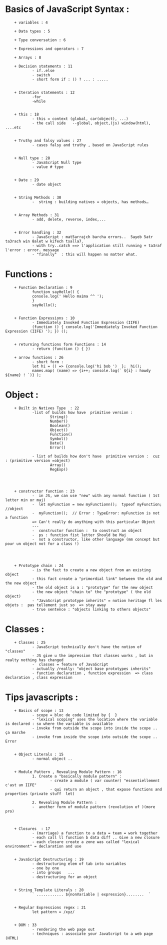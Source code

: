 
# Basics of JavaScript Syntax : 

        + variables : 4

        + Data types : 5

        + Type conversation : 6

        + Expressions and operators : 7

        + Arrays : 8 

        + Decision statements : 11  
                - if..else
                - switch
                - short form if : () ? ... : .....


        + Iteration statements : 12
                -for
                -while


        + this : 18
                - this = context (global, car(object), ...)
                - the call side   --global, object,(js) window(html), ....etc


        + Truthy and falsy values : 27
                - cases falsy and truthy , based on JavaScript rules


        + Null type : 28
                - JavaScript Null type
                - value # type 


        + Date : 29
                - date object


        + String Methods : 30
                -  string : building natives = objects, has methods…


        + Array Methods : 31
                - add, delete, reverse, index,...


        + Error handling : 32
                - JavaScript : mat5arrajch barcha errors..  5ayeb 5atr ta3rach win 8alet w kifech tsalla7.
                - with try..catch ==> l'application still running + ta3raf l'error : error. message
                - "finally"  : this will happen no matter what.




# Functions :

        + Function Declaration : 9   
                function sayHello() {
                console.log(' Hello maima ^^ ');
                }   
                sayHello();


        + Function Expressions : 10   
                - Immediately Invoked Function Expression (IIFE) 
                (function () { console.log('Immediately Invoked Function Expression (IIFE) '); }) ();


        + returning functions form Functions : 14    
                - return (function () { })

        + arrow functions : 26 
                - short form :
                let hi = () => {console.log('hi bob ')  };  hi();
                names.map( (name) => {i++; console.log(` ${i} : howdy ${name} ! `)} ); 







# Object :

        + Built in Natives Type  : 22
                -list of builds how have  primitive version :  
                        String()
                        Number()
                        Boolean()
                        Object()
                        Function()
                        Symbol()
                        Date()
                        Error()

                - list of builds how don't have  primitive version :  cuz : (primitive version =object)
                        Array()
                        RegExp()

                
                

        + constructor function : 23
                -  in JS, we can use "new" with any normal function ( 1st letter min or maj)
                -  let myFunction = new myFunctionn();  typeof myFunction;  //object
                -  myFunction();  // Error : TypeError: myFunction is not a function
                => Can't really do anything with this particular Object 
                ---
                -  constructor function :  to construct an object
                -  ps : function fist letter Should be Maj
                -  not a constructor, like other language (mm concept but pour un object not for a class !)




        + Prototype chain : 24
                - is the fact to create a new object from an existing object 
                - this fact create a "primordial link" between the old and the new object
                - the old object is a : "prototype" for the new object
                - the new object "chain to" the "prototype" ( the old object)
                - "JavaScript prototype inherits" = notion heritage fl les objets :  pas tellement just so  => stay away
                - true sentence : "objects linking to others objects"







# Classes :

        + Classes : 25
                - JavaScript technically don't have the notion of "classes"
                - JS give u the impression that classes works , but in  realty nothing has changed
                -  classes = feature of JavaScript 
                - actually /really: "object base prototypes inherits"
                - function declaration , function expression  => class declaration , class expression





# Tips javascripts :

        + Basics of scope : 13
                - scope = bloc de code limited by {  }
                - "lexical scoping" uses the location where the variable is declared : so where the variable is available
                - invoke from outside the scope into inside the scope .. ça marche
                - invoke from inside the scope into outside the scope .. Error


        + Object Literals : 15
                - normal object ..


        + Module Pattern , Revealing Module Pattern : 16
                1. Create a "basically module pattern" : 
                        - create a module ( var counter) "essentiellement c'ast un IIFE" 
                        - qui return an object , that expose functions and properties (private stuff  let)

                2. Revealing Module Pattern : 
                -  another form of module pattern (revolution of )(more pro)



        + Closures  : 17
                - (marriage) a function to a data = team = work together
                - each call ll function b data diff .. Give a new closure
                - each closure create a zone was called "lexical environment" = declaration and use


        + JavaScript Destructuring : 19
                - destructuring elem of tab into variables 
                - one by one
                - into groups   ...
                - destructuring for an object


        + String Template Literals : 20
                ` ............ ${nonVariable | expression}........  `


        + Regular Expressions regex : 21
                let pattern = /xyz/


        + DOM : 33 
                - rendering the web page out
                - techniques : associate your JavaScript to a web page (HTML)











